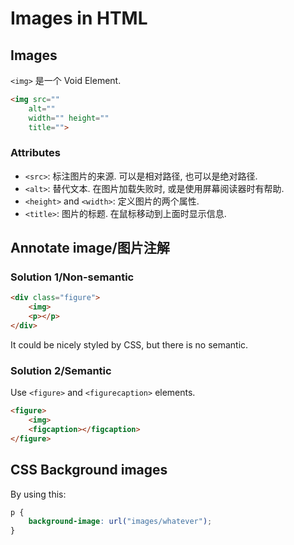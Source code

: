 # Images in HTML
## Images
`<img>` 是一个 Void Element.

```html
<img src=""
    alt=""
    width="" height=""
    title="">
```
### Attributes
- `<src>`: 标注图片的来源. 可以是相对路径, 也可以是绝对路径.
- `<alt>`: 替代文本. 在图片加载失败时, 或是使用屏幕阅读器时有帮助. 
- `<height>` and `<width>`: 定义图片的两个属性.
- `<title>`: 图片的标题. 在鼠标移动到上面时显示信息. 

## Annotate image/图片注解
### Solution 1/Non-semantic
```html
<div class="figure">
    <img>
    <p></p>
</div>
```
It could be nicely styled by CSS, but there is no semantic.

### Solution 2/Semantic
Use `<figure>` and `<figurecaption>` elements.
```html
<figure>
    <img>
    <figcaption></figcaption>
</figure>
```

## CSS Background images
By using this:
```css
p {
    background-image: url("images/whatever");
}
```